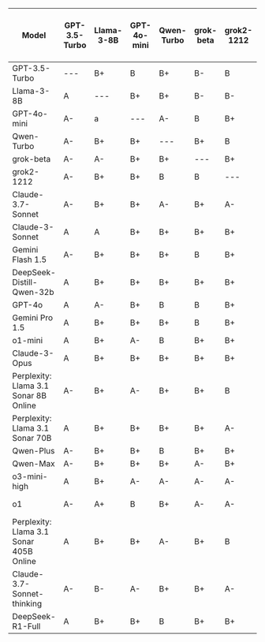 | Model | GPT-3.5-Turbo | Llama-3-8B | GPT-4o-mini | Qwen-Turbo | grok-beta | grok2-1212 | Claude-3.7-Sonnet | Claude-3-Sonnet | Gemini Flash 1.5 | DeepSeek-Distill-Qwen-32b | GPT-4o | Gemini Pro 1.5 | o1-mini | Claude-3-Opus | Perplexity: Llama 3.1 Sonar 8B Online | Perplexity: Llama 3.1 Sonar 70B | Qwen-Plus | Qwen-Max | o3-mini-high | o1 | Perplexity: Llama 3.1 Sonar 405B Online | Claude-3.7-Sonnet-thinking | DeepSeek-R1-Full | Median Grade |
|------|---|---|---|---|---|---|---|---|---|---|---|---|---|---|---|---|---|---|---|---|---|---|---|-------------|
| GPT-3.5-Turbo | --- | B+ | B | B+ | B- | B | B- | B | B- | B+ | A- | B- | B+ | B+ | B+ | B+ | B+ | B- | B- | A- | A | B- | B+ | B+ |
| Llama-3-8B | A | --- | B+ | B+ | B- | B- | C+ | B | B- | B | B+ | C+ | B+ | B+ | A | B+ | A- | B | B- | B+ | A- | C+ | B- | B+ |
| GPT-4o-mini | A- | a | --- | A- | B | B+ | B | A- | B+ | B | B+ | B- | A- | B+ | B+ | A- | A- | B | A- | A- | B+ | B- | B- | B+ |
| Qwen-Turbo | A- | B+ | B+ | --- | B+ | B | B- | B | B- | B | B+ | C+ | A- | B+ | B | B+ | B+ | B | A- | A- | A- | B- | B+ | B+ |
| grok-beta | A- | A- | B+ | B+ | --- | B+ | B+ | A- | B- | B | A- | B- | B+ | B+ | A- | A- | B+ | B+ | A- | A- | A+ | B | B+ | B+ |
| grok2-1212 | A- | B+ | B+ | B | B | --- | B | A- | B- | B+ | A- | B- | B+ | B+ | B+ | A- | A- | B+ | A- | A- | A- | B | B- | B+ |
| Claude-3.7-Sonnet | A- | B+ | B+ | A- | B+ | A- | --- | A- | A- | A | A- | B+ | A- | B+ | B+ | A- | A- | B | A- | A- | A | B+ | A- | A- |
| Claude-3-Sonnet | A | A | B+ | B+ | B+ | B+ | B | --- | B+ | B | B+ | B- | B+ | B+ | A+ | A- | B+ | B | A- | B+ | A- | B- | B- | B+ |
| Gemini Flash 1.5 | A- | B+ | B+ | B+ | B | B+ | B | A- | --- | B+ | B+ | B+ | A- | B+ | A | A- | B+ | B+ | A- | A- | A- | B | B+ | B+ |
| DeepSeek-Distill-Qwen-32b | A | B+ | B+ | B+ | B+ | B+ | B- | B+ | B- | --- | B+ | B- | A- | B+ | B+ | B+ | B | B | B+ | A- | A | B- | B- | B+ |
| GPT-4o | A | A- | B+ | B | B | B+ | B+ | A- | B+ | B | --- | B- | A- | B+ | A- | A- | B+ | B | A- | A- | A- | B | B+ | B+ |
| Gemini Pro 1.5 | A | B+ | B+ | B+ | B | B+ | B+ | A- | B- | A- | A- | --- | B+ | B+ | A | A- | B+ | B- | A- | A- | A- | B- | B+ | B+ |
| o1-mini | A | B+ | A- | B | B+ | B+ | B+ | A | B+ | B+ | B+ | B- | --- | A- | B+ | A- | B+ | B+ | A- | A- | A+ | B+ | B+ | B+ |
| Claude-3-Opus | A | B+ | B+ | B+ | B+ | B+ | B | A- | B+ | B+ | B+ | B- | B+ | --- | B+ | A- | B+ | B | A- | A- | A- | B- | B+ | B+ |
| Perplexity: Llama 3.1 Sonar 8B Online | A- | B+ | A- | B+ | B+ | B | B- | B+ | B- | B+ | B+ | C+ | A- | B | --- | B+ | A- | B+ | A- | B+ | A- | B- | B- | B+ |
| Perplexity: Llama 3.1 Sonar 70B | A | B+ | B+ | B+ | B+ | A- | B | A | B- | B+ | B+ | B- | B+ | B+ | B+ | --- | B+ | B | B+ | B+ | A- | B- | B | B+ |
| Qwen-Plus | A- | B+ | B+ | B | B+ | B+ | B+ | B+ | B+ | B+ | B+ | B- | B+ | B+ | A- | A- | --- | B | A- | B+ | A- | B+ | B+ | B+ |
| Qwen-Max | A- | B+ | B+ | B+ | A- | B+ | B+ | A- | B+ | B+ | A- | C+ | B+ | B+ | A | A- | A- | --- | A- | A- | N/A | B | B+ | B+ |
| o3-mini-high | A | B+ | A- | A- | A- | A- | B+ | A- | B+ | B+ | A- | B+ | B+ | B | a | A- | A- | B+ | --- | A- | A- | B+ | B+ | N/A |
| o1 | A- | A+ | B | B+ | A- | A- | B+ | A- | B+ | B+ | A- | B+ | A- | A- | A | A | A- | A- | A- | --- | A- | B+ | B+ | A- |
| Perplexity: Llama 3.1 Sonar 405B Online | A | B+ | B+ | A- | B+ | B | B | B+ | B- | B+ | A- | C+ | B+ | B | B+ | A- | B+ | B+ | A- | A- | --- | B | B- | B+ |
| Claude-3.7-Sonnet-thinking | A- | B- | A- | B+ | B+ | A- | B+ | A | B+ | B+ | A- | B+ | A- | B+ | A- | A- | A- | B+ | A- | A | A- | --- | B+ | A- |
| DeepSeek-R1-Full | A | B+ | B+ | B | B+ | B+ | B+ | A | B- | B+ | A- | B+ | B+ | B- | B+ | A- | B+ | A- | A- | A- | A- | A- | --- | B+ |